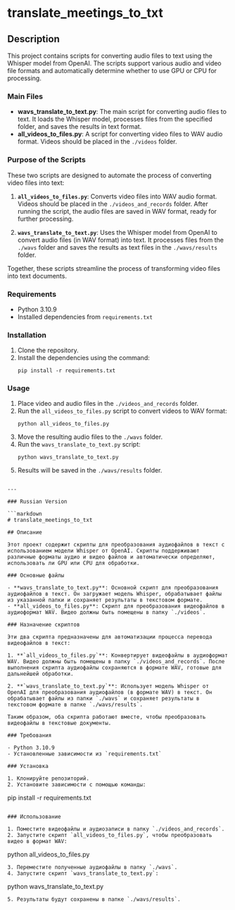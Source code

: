 # translate_meetings_to_txt

## Description

This project contains scripts for converting audio files to text using the Whisper model from OpenAI. The scripts support various audio and video file formats and automatically determine whether to use GPU or CPU for processing.

### Main Files

- **wavs_translate_to_text.py**: The main script for converting audio files to text. It loads the Whisper model, processes files from the specified folder, and saves the results in text format.
- **all_videos_to_files.py**: A script for converting video files to WAV audio format. Videos should be placed in the `./videos` folder.

### Purpose of the Scripts

These two scripts are designed to automate the process of converting video files into text:

1. **`all_videos_to_files.py`**: Converts video files into WAV audio format. Videos should be placed in the `./videos_and_records` folder. After running the script, the audio files are saved in WAV format, ready for further processing.

2. **`wavs_translate_to_text.py`**: Uses the Whisper model from OpenAI to convert audio files (in WAV format) into text. It processes files from the `./wavs` folder and saves the results as text files in the `./wavs/results` folder.

Together, these scripts streamline the process of transforming video files into text documents.

### Requirements

- Python 3.10.9
- Installed dependencies from `requirements.txt`

### Installation

1. Clone the repository.
2. Install the dependencies using the command:
   ```
   pip install -r requirements.txt
   ```

### Usage

1. Place video and audio files in the `./videos_and_records` folder.
2. Run the `all_videos_to_files.py` script to convert videos to WAV format:
   ```
   python all_videos_to_files.py
   ```
3. Move the resulting audio files to the `./wavs` folder.
4. Run the `wavs_translate_to_text.py` script:
   ```
   python wavs_translate_to_text.py
   ```
5. Results will be saved in the `./wavs/results` folder.
```

---

### Russian Version

```markdown
# translate_meetings_to_txt

## Описание

Этот проект содержит скрипты для преобразования аудиофайлов в текст с использованием модели Whisper от OpenAI. Скрипты поддерживают различные форматы аудио и видео файлов и автоматически определяют, использовать ли GPU или CPU для обработки.

### Основные файлы

- **wavs_translate_to_text.py**: Основной скрипт для преобразования аудиофайлов в текст. Он загружает модель Whisper, обрабатывает файлы из указанной папки и сохраняет результаты в текстовом формате.
- **all_videos_to_files.py**: Скрипт для преобразования видеофайлов в аудиоформат WAV. Видео должны быть помещены в папку `./videos`.

### Назначение скриптов

Эти два скрипта предназначены для автоматизации процесса перевода видеофайлов в текст:

1. **`all_videos_to_files.py`**: Конвертирует видеофайлы в аудиоформат WAV. Видео должны быть помещены в папку `./videos_and_records`. После выполнения скрипта аудиофайлы сохраняются в формате WAV, готовые для дальнейшей обработки.

2. **`wavs_translate_to_text.py`**: Использует модель Whisper от OpenAI для преобразования аудиофайлов (в формате WAV) в текст. Он обрабатывает файлы из папки `./wavs` и сохраняет результаты в текстовом формате в папке `./wavs/results`.

Таким образом, оба скрипта работают вместе, чтобы преобразовать видеофайлы в текстовые документы.

### Требования

- Python 3.10.9
- Установленные зависимости из `requirements.txt`

### Установка

1. Клонируйте репозиторий.
2. Установите зависимости с помощью команды:
   ```
   pip install -r requirements.txt
   ```

### Использование

1. Поместите видеофайлы и аудиозаписи в папку `./videos_and_records`.
2. Запустите скрипт `all_videos_to_files.py`, чтобы преобразовать видео в формат WAV:
   ```
   python all_videos_to_files.py
   ```
3. Переместите полученные аудиофайлы в папку `./wavs`.
4. Запустите скрипт `wavs_translate_to_text.py`:
   ```
   python wavs_translate_to_text.py
   ```
5. Результаты будут сохранены в папке `./wavs/results`.
```